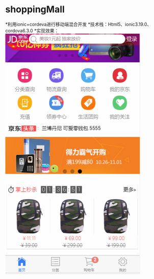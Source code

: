 # shoppingMall
*利用ionic+cordeva进行移动端混合开发
*技术栈：Html5、ionic3.19.0、cordova6.3.0
*实现效果：
![image](https://github.com/wangc1993/shoppingMall/raw/master/实现效果图/首页.png)
